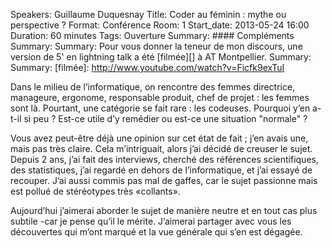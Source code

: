 Speakers: Guillaume Duquesnay
Title: Coder au féminin : mythe ou perspective ?
Format: Conférence
Room: 1
Start_date: 2013-05-24 16:00
Duration: 60 minutes
Tags: Ouverture
Summary: #### Compléments
Summary: 
Summary: Pour vous donner la teneur de mon discours, une version de 5' en lightning talk a été [filmée][] à AT Montpellier.
Summary: 
Summary: [filmée]: http://www.youtube.com/watch?v=Ficfk9exTuI

Dans le milieu de l’informatique, on rencontre des femmes directrice, manageure, ergonome, responsable produit, chef de projet : les femmes sont là.
Pourtant, une catégorie se fait rare : les codeuses.
Pourquoi y’en a-t-il si peu ?
Est-ce utile d’y remédier ou est-ce une situation "normale" ? 

Vous avez peut-être déjà une opinion sur cet état de fait ; j’en avais une, mais pas très claire.
Cela m’intriguait, alors j’ai décidé de creuser le sujet.
Depuis 2 ans, j’ai fait des interviews, cherché des références scientifiques, des statistiques, j’ai regardé en dehors de l’informatique, et j’ai essayé de recouper.
J’ai aussi commis pas mal de gaffes, car le sujet passionne mais est pollué de stéréotypes très «collants». 

Aujourd’hui j’aimerai aborder le sujet de manière neutre et en tout cas plus subtile -car je pense qu’il le mérite.
J’aimerai partager avec vous les découvertes qui m’ont marqué et la vue générale qui s’en est dégagée.

